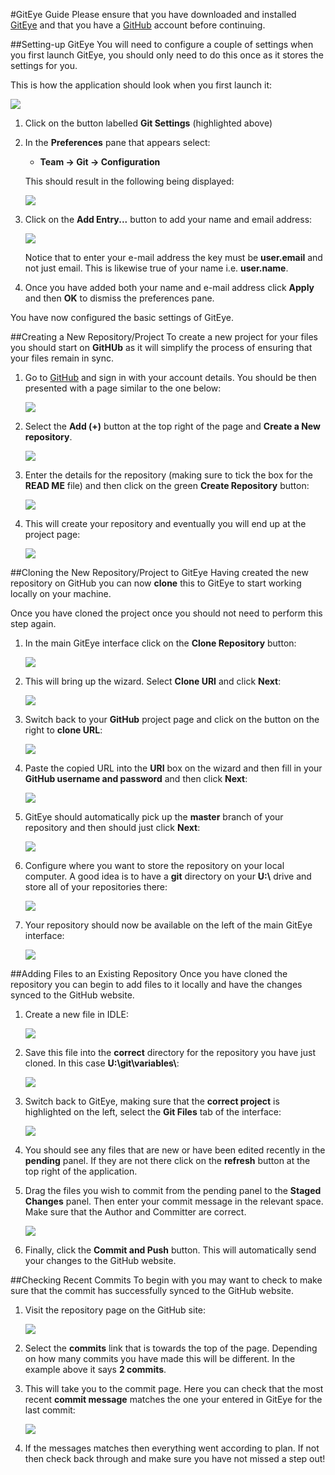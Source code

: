#GitEye Guide
Please ensure that you have downloaded and installed [GitEye](http://www.collab.net/giteyeapp) and that you have a [GitHub](http://www.github.com) account before continuing.

##Setting-up GitEye
You will need to configure a couple of settings when you first launch GitEye, you should only need to do this once as it stores the settings for you.

This is how the application should look when you first launch it:

![](images/settings.png)

1. Click on the button labelled **Git Settings** (highlighted above)
2. In the **Preferences** pane that appears select:
    - **Team -> Git -> Configuration**

    This should result in the following being displayed:

    ![](images/keyvalue.png)

3. Click on the **Add Entry...** button to add your name and email address:

    ![](images/editkeyvalue.png)

    Notice that to enter your e-mail address the key must be **user.email** and not just email. This is likewise true of your name i.e. **user.name**.

4. Once you have added both your name and e-mail address click **Apply** and then **OK** to dismiss the preferences pane.

You have now configured the basic settings of GitEye.

##Creating a New Repository/Project
To create a new project for your files you should start on **GitHUb** as it will simplify the process of ensuring that your files remain in sync.

1. Go to [GitHub](http://www.github.com) and sign in with your account details. You should be then presented with a page similar to the one below:

    ![](images/01-github.png)

2. Select the **Add (+)** button at the top right of the page and **Create a New repository**.

    ![](images/02-repo.png)

3. Enter the details for the repository (making sure to tick the box for the **READ ME** file) and then click on the green **Create Repository** button:

    ![](images/03-details.png)

4. This will create your repository and eventually you will end up at the project page:

    ![](04-finishedrepo.png)

##Cloning the New Repository/Project to GitEye
Having created the new repository on GitHub you can now **clone** this to GitEye to start working locally on your machine.

Once you have cloned the project once you should not need to perform this step again.

1. In the main GitEye interface click on the **Clone Repository** button:

    ![](images/05-clone.png)

2. This will bring up the wizard. Select **Clone URI** and click **Next**:

    ![](images/06-wizard1.png)

3. Switch back to your **GitHub** project page and click on the button on the right to **clone URL**:

    ![](images/07-cloneuri.png)

4. Paste the copied URL into the **URI** box on the wizard and then fill in your **GitHub username and password** and then click **Next**:

    ![](images/08-clonedetails.png)

5. GitEye should automatically pick up the **master** branch of your repository and then should just click **Next**:

    ![](images/09-branchselect.png)

6. Configure where you want to store the repository on your local computer. A good idea is to have a **git** directory on your **U:\\** drive and store all of your repositories there:

    ![](images/10-finishing.png)

7. Your repository should now be available on the left of the main GitEye interface:

    ![](images/11-giteye.png)

##Adding Files to an Existing Repository
Once you have cloned the repository you can begin to add files to it locally and have the changes synced to the GitHub website.

1. Create a new file in IDLE:

    ![](images/12-python.png)

2. Save this file into the **correct** directory for the repository you have just cloned. In this case **U:\git\variables\\**:

    ![](images/13-saveas.png)

3. Switch back to GitEye, making sure that the **correct project** is highlighted on the left, select the **Git Files** tab of the interface:

    ![](images/14-pending.png)

4. You should see any files that are new or have been edited recently in the **pending** panel. If they are not there click on the **refresh** button at the top right of the application.

5. Drag the files you wish to commit from the pending panel to the **Staged Changes** panel. Then enter your commit message in the relevant space. Make sure that the Author and Committer are correct.

    ![](images/15-commitmessage.png)

6. Finally, click the **Commit and Push** button. This will automatically send your changes to the GitHub website.

##Checking Recent Commits
To begin with you may want to check to make sure that the commit has successfully synced to the GitHub website.

1. Visit the repository page on the GitHub site:

    ![](images/16-check.png)

2. Select the **commits** link that is towards the top of the page. Depending on how many commits you have made this will be different. In the example above it says **2 commits**.

3. This will take you to the commit page. Here you can check that the most recent **commit message** matches the one your entered in GitEye for the last commit:

    ![](images/17-checkcommitmessage.png)

4. If the messages matches then everything went according to plan. If not then check back through and make sure you have not missed a step out!
